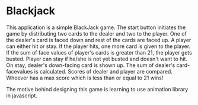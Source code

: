 # Blackjack
This application is a simple BlackJack game.
The start button initiates the game by distributing two cards to the dealer and two to the player. 
One of the dealer's card is faced down and rest of the cards are faced up.
A player can either hit or stay. 
If the player hits, one more card is given to the player.
If the sum of face values of player's cards is greater than 21, the player gets busted.
Player can stay if he/she is not yet busted and doesn't want to hit.
On stay, dealer's down-facing card is shown up. 
The sum of dealer's card-facevalues is calculated. Scores of dealer and player are compared. 
Whoever has a max score which is less than or equal to 21 wins!

The motive behind designing this game is learning to use animation library in javascript.
